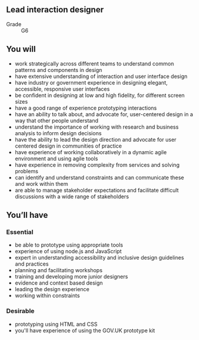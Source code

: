 ## Lead interaction designer

<dl class="govuk-summary-list">
  <div class="govuk-summary-list__row">
    <dt class="govuk-summary-list__key">
      Grade
    </dt>
    <dd class="govuk-summary-list__value">
      G6
    </dd>
  </div>
</dl>

## You will

* work strategically across different teams to understand common patterns and components in design
* have extensive understanding of interaction and user interface design  
* have industry or government experience in designing elegant, accessible, responsive user interfaces  
* be confident in designing at low and high fidelity, for different screen sizes  
* have a good range of experience prototyping interactions  
* have an ability to talk about, and advocate for, user-centered design in a way that other people understand  
* understand the importance of working with research and business analysis to inform design decisions  
* have the ability to lead the design direction and advocate for user centered design in communities of practice 
* have experience of working collaboratively in a dynamic agile environment and using agile tools  
* have experience in removing complexity from services and solving problems  
* can identify and understand constraints and can communicate these and work within them  
* are able to manage stakeholder expectations and facilitate difficult discussions with a wide range of stakeholders 

## You’ll have

### Essential

* be able to prototype using appropriate tools  
* experience of using node.js and JavaScript
* expert in understanding accessibility and inclusive design guidelines and practices
* planning and facilitating workshops
* training and developing more junior designers
* evidence and context based design 
* leading the design experience
* working within constraints 
  
### Desirable

* prototyping using HTML and CSS
* you'll have experience of using the GOV.UK prototype kit  
